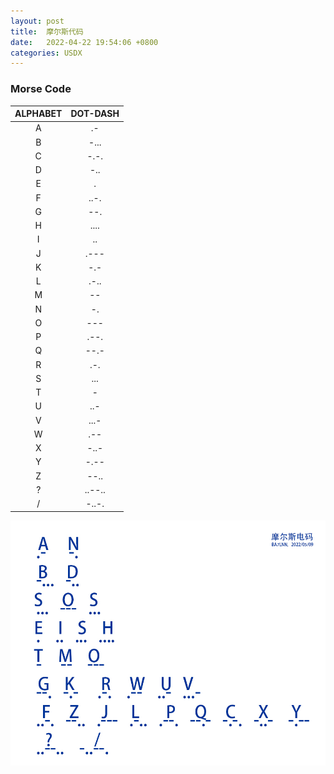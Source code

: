 ```yaml
---
layout: post
title:  摩尔斯代码
date:   2022-04-22 19:54:06 +0800
categories: USDX
---
```


### Morse Code

ALPHABET | DOT-DASH
:-: | :-:
A |  .-
B |  -...
C |  -.-.
D |  -..
E |  .
F |  ..-.
G |  --.
H |  ....
I |  ..
J |  .---
K |  -.-
L |  .-..
M |  --
N |  -.
O |  ---
P |  .--.
Q |  --.-
R |  .-.
S |  ...
T |  -
U |  ..-
V |  ...-
W |  .--
X |  -..-
Y |  -.--
Z |  --..
? |  ..--..
/ |  -..-.

![Morse Code](/assets/2022/mouse-code.jpg "Morse Code")